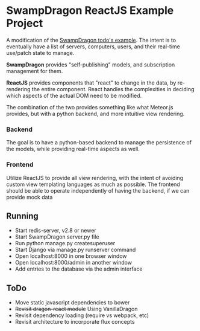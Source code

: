 # SwampDragon ReactJS Example Project
A modification of the [SwampDragon todo's example](http://swampdragon.net/tutorial/part-1-here-be-dragons-and-thats-a-good-thing/). The intent is to eventually have a list of servers, computers, 
users, and their real-time use/patch state to manage.

**SwampDragon** provides "self-publishing" models, and subscription management for them.

**ReactJS** provides components that "react" to change in the data, by re-rendering the entire component.
React handles the complexities in deciding which aspects of the actual DOM need to be modified.

The combination of the two provides something like what Meteor.js provides, but with a python backend, and
more intuitive view rendering.

### Backend
The goal is to have a python-based backend to manage the persistence of the models, 
while providing real-time aspects as well.

### Frontend
Utilize ReactJS to provide all view rendering, with the intent of avoiding
custom view templating languages as much as possible. The frontend should be
able to operate independently of having the backend, if we can provide mock data

## Running
* Start redis-server, v2.8 or newer
* Start SwampDragon server.py file
* Run python manage.py createsuperuser
* Start Django via manage.py runserver command
* Open localhost:8000 in one browser window
* Open localhost:8000/admin in another window
* Add entries to the database via the admin interface

## ToDo
* Move static javascript dependencies to bower
* ~~Revisit dragon-react module~~ Using VanillaDragon
* Revisit dependency loading (require vs webpack, etc)
* Revisit architecture to incorporate flux concepts